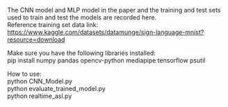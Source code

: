 The CNN model and MLP model in the paper and the training and test sets used to train and test the models are recorded here.  
Reference training set data link:  
https://www.kaggle.com/datasets/datamunge/sign-language-mnist?resource=download  

Make sure you have the following libraries installed:  
pip install numpy pandas opencv-python mediapipe tensorflow psutil  

How to use:  
python CNN_Model.py  
python evaluate_trained_model.py  
python realtime_asl.py  


